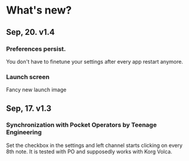 # What's new?

## Sep, 20. v1.4
### Preferences persist.
You don't have to finetune your settings after every app restart anymore.

### Launch screen
Fancy new launch image

## Sep, 17. v1.3
### Synchronization with Pocket Operators by Teenage Engineering
Set the checkbox in the settings and left channel starts clicking on every 8th note.
It is tested with PO and supposedly works with Korg Volca.
